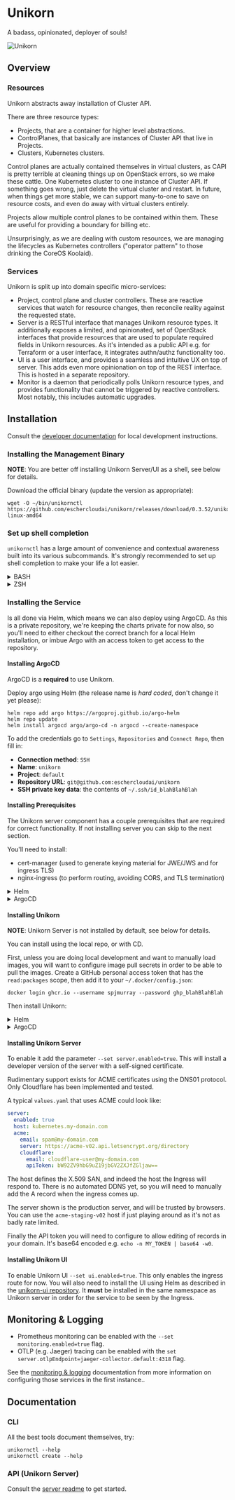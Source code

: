 # Unikorn

A badass, opinionated, deployer of souls!

![Unikorn](https://github.com/eschercloudai/unikorn/blob/6e51f1f10b69de0f069f3a858af432894de45723/docs/unikornapi.png)

## Overview

### Resources

Unikorn abstracts away installation of Cluster API.

There are three resource types:

* Projects, that are a container for higher level abstractions.
* ControlPlanes, that basically are instances of Cluster API that live in Projects.
* Clusters, Kubernetes clusters.

Control planes are actually contained themselves in virtual clusters, as CAPI is pretty terrible at cleaning things up on OpenStack errors, so we make these cattle.
One Kubernetes cluster to one instance of Cluster API.
If something goes wrong, just delete the virtual cluster and restart.
In future, when things get more stable, we can support many-to-one to save on resource costs, and even do away with virtual clusters entirely.

Projects allow multiple control planes to be contained within them.
These are useful for providing a boundary for billing etc.

Unsurprisingly, as we are dealing with custom resources, we are managing the lifecycles as Kubernetes controllers ("operator pattern" to those drinking the CoreOS Koolaid).

### Services

Unikorn is split up into domain specific micro-services:

* Project, control plane and cluster controllers.
  These are reactive services that watch for resource changes, then reconcile reality against the requested state.
* Server is a RESTful interface that manages Unikorn resource types.
  It additionally exposes a limited, and opinionated, set of OpenStack interfaces that provide resources that are used to populate required fields in Unikorn resources.
  As it's intended as a public API e.g. for Terraform or a user interface, it integrates authn/authz functionality too.
* UI is a user interface, and provides a seamless and intuitive UX on top of server.
  This adds even more opinionation on top of the REST interface.
  This is hosted in a separate repository.
* Monitor is a daemon that periodically polls Unikorn resource types, and provides functionality that cannot be triggered by reactive controllers.
  Most notably, this includes automatic upgrades.

## Installation

Consult the [developer documentation](DEVELOPER.md) for local development instructions.

### Installing the Management Binary

**NOTE**: You are better off installing Unikorn Server/UI as a shell, see below for details.

Download the official binary (update the version as appropriate):

```shell
wget -O ~/bin/unikornctl https://github.com/eschercloudai/unikorn/releases/download/0.3.52/unikornctl-linux-amd64
```

### Set up shell completion

`unikornctl` has a large amount of convenience and contextual awareness built into its various subcommands.  It's strongly recommended to set up shell completion to make your life a lot easier.

<details>
<summary>BASH</summary>

```shell
export TEMP=$(mktemp)
unikornctl completion bash > ${TEMP}
source ${TEMP}
```

For the more adventurous, you can add it to `/etc/bash_completion.d/` or whatever you use.
</details>

<details>
<summary>ZSH</summary>

With zsh, the [recommendation](https://jzelinskie.com/posts/dont-recommend-sourcing-shell-completion/) is to do the following:

```shell
autoload -U +X compinit && compinit
unikornctl completion zsh > $fpath/_unikornctl
```

If you have a set of existing paths in `$fpath`, create the `_unikornctl` in your own custom completion function directory.  For example, if you had custom functions in `~/.zshfunc` then you would add the following to your `~/.zshenv`:

```
fpath=( ~/.zshfunc "${fpath[@]}" )
```

And then redirect the output of `unikornctl completion zsh` to `~/.zshfunc/_unikornctl`.
</details>

### Installing the Service

Is all done via Helm, which means we can also deploy using ArgoCD.
As this is a private repository, we're keeping the charts private for now also, so you'll need to either checkout the correct branch for a local Helm installation, or imbue Argo with an access token to get access to the repository.

#### Installing ArgoCD

ArgoCD is a **required** to use Unikorn.

Deploy argo using Helm (the release name is _hard coded_, don't change it yet please):

```
helm repo add argo https://argoproj.github.io/argo-helm
helm repo update
helm install argocd argo/argo-cd -n argocd --create-namespace
```

To add the credentials go to `Settings`, `Repositories` and `Connect Repo`, then fill in:

* **Connection method**: `SSH`
* **Name**: `unikorn`
* **Project**: `default`
* **Repository URL**: `git@github.com:eschercloudai/unikorn`
* **SSH private key data**: the contents of `~/.ssh/id_blahBlahBlah`

#### Installing Prerequisites

The Unikorn server component has a couple prerequisites that are required for correct functionality.
If not installing server you can skip to the next section.

You'll need to install:

* cert-manager (used to generate keying material for JWE/JWS and for ingress TLS)
* nginx-ingress (to perform routing, avoiding CORS, and TLS termination)

<details>
<summary>Helm</summary>

```shell
helm repo add jetstack https://charts.jetstack.io
helm repo add nginx https://helm.nginx.com/stable
helm repo update
helm install cert-manager jetstack/cert-manager -v v1.10.1 -n cert-manager --create-namespace
helm install nginx-ingress nginx/nginx-ingress -v 0.16.1 -n nginx-ingress --create-namespace
```
</details>

<details>
<summary>ArgoCD</summary>

```yaml
apiVersion: argoproj.io/v1alpha1
kind: Application
metadata:
  name: cert-manager
  namespace: argocd
spec:
  project: default
  source:
    chart: cert-manager
    helm:
      parameters:
      - name: installCRDs
        value: "true"
      releaseName: cert-manager
    repoURL: https://charts.jetstack.io
    targetRevision: v1.10.1
  destination:
    name: in-cluster
    namespace: cert-manager
  syncPolicy:
    automated:
      prune: true
      selfHeal: true
    syncOptions:
    - CreateNamespace=true
---
apiVersion: argoproj.io/v1alpha1
kind: Application
metadata:
  name: nginx-ingress
  namespace: argocd
spec:
  project: default
  source:
    chart: nginx-ingress
    helm:
      parameters:
      - name: controller.service.httpPort.enable
        value: "false"
      releaseName: nginx-ingress
    repoURL: https://helm.nginx.com/stable
    targetRevision: 0.16.1
  destination:
    name: in-cluster
    namespace: nginx-ingress
  syncPolicy:
    automated:
      prune: true
      selfHeal: true
    syncOptions:
    - CreateNamespace=true
```
</details>

#### Installing Unikorn

**NOTE**: Unikorn Server is not installed by default, see below for details.

You can install using the local repo, or with CD.

First, unless you are doing local development and want to manually load images, you will want to configure image pull secrets in order to be able to pull the images.
Create a GitHub personal access token that has the `read:packages` scope, then add it to your `~/.docker/config.json`:

```
docker login ghcr.io --username spjmurray --password ghp_blahBlahBlah
```

Then install Unikorn:

<details>
<summary>Helm</summary>

```shell
helm install unikorn charts/unikorn --namespace unikorn --create-namespace --set dockerConfig=$(base64 -w0 ~/.docker/config.json)
```
</details>

<details>
<summary>ArgoCD</summary>

```yaml
apiVersion: argoproj.io/v1alpha1
kind: Application
metadata:
  name: unikorn
  namespace: argocd
spec:
  project: default
  source:
    path: charts/unikorn
    repoURL: git@github.com:eschercloudai/unikorn
    targetRevision: 0.3.52
    helm:
      parameters:
      - name: dockerConfig
        value: # output of "base64 -w0 ~/.docker/config.json"
  destination:
    namespace: unikorn
    server: https://kubernetes.default.svc
  syncPolicy:
    automated:
      prune: true
      selfHeal: true
    syncOptions:
    - CreateNamespace=true
```
</details>

#### Installing Unikorn Server

To enable it add the parameter `--set server.enabled=true`.
This will install a developer version of the server with a self-signed certificate.

Rudimentary support exists for ACME certificates using the DNS01 protocol.
Only Cloudflare has been implemented and tested.

A typical `values.yaml` that uses ACME could look like:

```yaml
server:
  enabled: true
  host: kubernetes.my-domain.com
  acme:
    email: spam@my-domain.com
    server: https://acme-v02.api.letsencrypt.org/directory
    cloudflare:
      email: cloudflare-user@my-domain.com
      apiToken: bW92ZV9hbG9uZ19jbGV2ZXJfZGljaw==
```

The host defines the X.509 SAN, and indeed the host the Ingress will respond to.
There is no automated DDNS yet, so you will need to manually add the A record when the ingress comes up.

The server shown is the production server, and will be trusted by browsers.
You can use the `acme-staging-v02` host if just playing around as it's not as badly rate limited.

Finally the API token you will need to configure to allow editing of records in your domain.
It's base64 encoded e.g. `echo -n MY_TOKEN | base64 -w0`.

#### Installing Unikorn UI

To enable Unikorn UI `--set ui.enabled=true`.
This only enables the ingress route for now.
You will also need to install the UI using Helm as described in the [unikorn-ui repository](https://github.com/eschercloudai/unikorn-ui).
It **must** be installed in the same namespace as Unikorn server in order for the service to be seen by the Ingress.

## Monitoring & Logging

* Prometheus monitoring can be enabled with the `--set monitoring.enabled=true` flag.
* OTLP (e.g. Jaeger) tracing can be enabled with the `set server.otlpEndpoint=jaeger-collector.default:4318` flag.

See the [monitoring & logging](docs/monitoring.md) documentation from more information on configuring those services in the first instance..

## Documentation

### CLI

All the best tools document themselves, try:

```shell
unikornctl --help
unikornctl create --help
```

### API (Unikorn Server)

Consult the [server readme](pkg/server/README.md) to get started.
